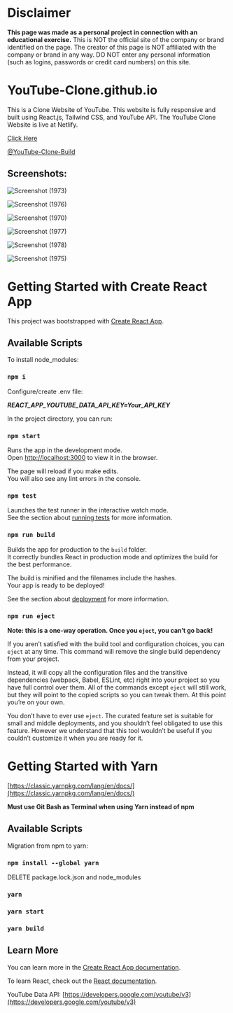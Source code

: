 <h1>Disclaimer</h1>

**This page was made as a personal project in connection with an educational exercise.**
This is NOT the official site of the company or brand identified on the page. The creator of this page is NOT affiliated with the company or brand in any way. DO NOT enter any personal information (such as logins, passwords or credit card numbers) on this site.

# YouTube-Clone.github.io
This is a Clone Website of YouTube. This website is fully responsive and built using React.js, Tailwind CSS, and YouTube API. The YouTube Clone Website is live at Netlify.

[Click Here](https://youtube-lite-debajyotitalukder-github.netlify.app/)


[@YouTube-Clone-Build](https://github.com/DebajyotiTalukder2001/YouTube-Clone-Build)


<h2>Screenshots:</h2>



![Screenshot (1973)](https://github.com/DebajyotiTalukder2001/YouTube-Clone.github.io/assets/136104351/bbb148d5-639c-4b74-985f-9a2e8827a172)



![Screenshot (1976)](https://github.com/DebajyotiTalukder2001/YouTube-Clone.github.io/assets/136104351/75830f36-e35c-4b99-9a6f-cf3a94eef415)




![Screenshot (1970)](https://github.com/DebajyotiTalukder2001/YouTube-Clone.github.io/assets/136104351/6c8ec4da-138d-4a23-acec-449bd763e204)




![Screenshot (1977)](https://github.com/DebajyotiTalukder2001/YouTube-Clone.github.io/assets/136104351/140f6e6e-f5c3-455f-bd76-f14d24eda534)



![Screenshot (1978)](https://github.com/DebajyotiTalukder2001/YouTube-Clone.github.io/assets/136104351/7f4b57b2-5a75-45c9-88c3-02e5727af67b)


![Screenshot (1975)](https://github.com/DebajyotiTalukder2001/YouTube-Clone.github.io/assets/136104351/3d6cc516-ac04-4b87-9c0e-81ab5e4f6620)



# Getting Started with Create React App

This project was bootstrapped with [Create React App](https://github.com/facebook/create-react-app).

## Available Scripts


To install node_modules: 

### `npm i`

Configure/create .env file:

***REACT_APP_YOUTUBE_DATA_API_KEY=Your_API_KEY***

In the project directory, you can run:

### `npm start`

Runs the app in the development mode.\
Open [http://localhost:3000](http://localhost:3000) to view it in the browser.

The page will reload if you make edits.\
You will also see any lint errors in the console.

### `npm test`

Launches the test runner in the interactive watch mode.\
See the section about [running tests](https://facebook.github.io/create-react-app/docs/running-tests) for more information.

### `npm run build`

Builds the app for production to the `build` folder.\
It correctly bundles React in production mode and optimizes the build for the best performance.

The build is minified and the filenames include the hashes.\
Your app is ready to be deployed!

See the section about [deployment](https://facebook.github.io/create-react-app/docs/deployment) for more information.

### `npm run eject`

**Note: this is a one-way operation. Once you `eject`, you can’t go back!**

If you aren’t satisfied with the build tool and configuration choices, you can `eject` at any time. This command will remove the single build dependency from your project.

Instead, it will copy all the configuration files and the transitive dependencies (webpack, Babel, ESLint, etc) right into your project so you have full control over them. All of the commands except `eject` will still work, but they will point to the copied scripts so you can tweak them. At this point you’re on your own.

You don’t have to ever use `eject`. The curated feature set is suitable for small and middle deployments, and you shouldn’t feel obligated to use this feature. However we understand that this tool wouldn’t be useful if you couldn’t customize it when you are ready for it.


# Getting Started with Yarn

[https://classic.yarnpkg.com/lang/en/docs/](https://classic.yarnpkg.com/lang/en/docs/)

**Must use Git Bash as Terminal when using Yarn instead of npm**

## Available Scripts

Migration from npm to yarn:

### `npm install --global yarn`

DELETE package.lock.json and node_modules

### `yarn`

### `yarn start`

### `yarn build`

## Learn More

You can learn more in the [Create React App documentation](https://create-react-app.dev/docs/getting-started/).

To learn React, check out the [React documentation](https://react.dev/).

YouTube Data API: [https://developers.google.com/youtube/v3](https://developers.google.com/youtube/v3)
